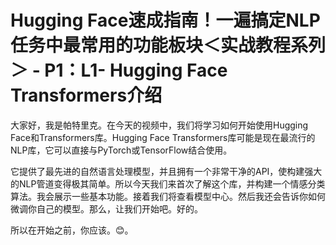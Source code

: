 # Hugging Face速成指南！一遍搞定NLP任务中最常用的功能板块＜实战教程系列＞ - P1：L1- Hugging Face Transformers介绍 

大家好，我是帕特里克。在今天的视频中，我们将学习如何开始使用Hugging Face和Transformers库。Hugging Face Transformers库可能是现在最流行的NLP库，它可以直接与PyTorch或TensorFlow结合使用。

它提供了最先进的自然语言处理模型，并且拥有一个非常干净的API，使构建强大的NLP管道变得极其简单。所以今天我们来首次了解这个库，并构建一个情感分类算法。我会展示一些基本功能。接着我们将查看模型中心。然后我还会告诉你如何微调你自己的模型。那么，让我们开始吧。好的。

所以在开始之前，你应该。😊。
